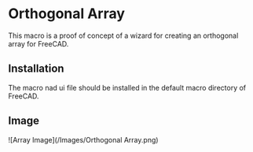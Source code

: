 # Orthogonal Array

This macro is a proof of concept of a wizard for creating an orthogonal array for 
FreeCAD.

## Installation

The macro nad ui file should be installed in the default macro directory of FreeCAD.


## Image

![Array Image](/Images/Orthogonal Array.png)
